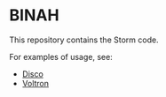 # BINAH 

This repository contains the Storm code. 

For examples of usage, see:

* [Disco](https://github.com/storm-framework/disco/) 
* [Voltron](https://github.com/storm-framework/voltron/) 

